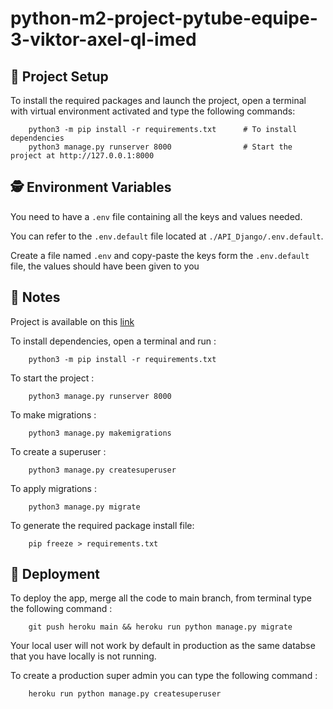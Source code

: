 # python-m2-project-pytube-equipe-3-viktor-axel-ql-imed

##  🧰 Project Setup

To install the required packages and launch the project, open a terminal with virtual environment activated and type the following commands:

```
    python3 -m pip install -r requirements.txt      # To install dependencies
    python3 manage.py runserver 8000                # Start the project at http://127.0.0.1:8000
```



## 🕵️ Environment Variables

You need to have a ```.env``` file containing all the keys and values needed.

You can refer to the ```.env.default``` file located at ```./API_Django/.env.default```. 

Create a file named ```.env``` and copy-paste the keys form the ```.env.default``` file, the values should have been given to you



## 📝 Notes

Project is available on this <a href="https://pytube-backend.herokuapp.com/admin/login/?next=/admin/" target="_blank">link</a>


To install dependencies, open a terminal and run :

```
    python3 -m pip install -r requirements.txt
```

To start the project :

```
    python3 manage.py runserver 8000
```

To make migrations :

```
    python3 manage.py makemigrations
```

To create a superuser :

```
    python3 manage.py createsuperuser
```

To apply migrations :

```
    python3 manage.py migrate
```

To generate the required package install file:

```
    pip freeze > requirements.txt
```

## 🚀 Deployment

To deploy the app, merge all the code to main branch, from terminal type the following command :

```
    git push heroku main && heroku run python manage.py migrate
```

Your local user will not work by default in production as the same databse that you have locally is not running.

To create a production super admin you can type the following command :

```
    heroku run python manage.py createsuperuser
```

